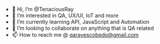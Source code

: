 - 👋 Hi, I’m @TenaciousRay
- 👀 I’m interested in QA, UX/UI, IoT and more
- 🌱 I’m currently learning API, JavaScript and Automation
- 💞️ I’m looking to collaborate on anything that is QA related
- 📫 How to reach me @ qarayescobedo@gmail.com

<!---
TenaciousRay/TenaciousRay is a ✨ special ✨ repository because its `README.md` (this file) appears on your GitHub profile.
You can click the Preview link to take a look at your changes.
--->
